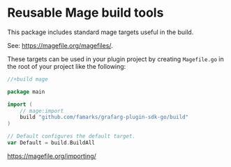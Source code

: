# Reusable Mage build tools

This package includes standard mage targets useful in the build.

See: https://magefile.org/magefiles/.

These targets can be used in your plugin project by creating `Magefile.go` in the root of your project like the following:

```go
//+build mage

package main

import (
	// mage:import
	build "github.com/famarks/grafarg-plugin-sdk-go/build"
)

// Default configures the default target.
var Default = build.BuildAll
```

https://magefile.org/importing/
